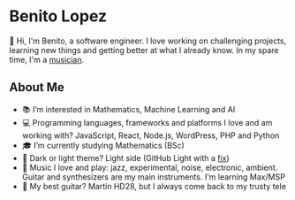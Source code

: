 # Benito Lopez

👋 Hi, I'm Benito, a software engineer. I love working on challenging projects, learning new things and getting better at what I already know. In my spare time, I'm a [musician](https://www.instagram.com/iibrimusic/).

## About Me

- 📚 I’m interested in Mathematics, Machine Learning and AI 
- 💻 Programming languages, frameworks and platforms I love and am working with? JavaScript, React, Node.js, WordPress, PHP and Python
- 🎓 I’m currently studying Mathematics (BSc)
- 🔆 Dark or light theme? Light side (GitHub Light with a [fix](https://github.com/benitolopez/dotfiles-macos/blob/master/prefs/vscode/settings.json#L53))
- 🎵 Music I love and play: jazz, experimental, noise, electronic, ambient. Guitar and synthesizers are my main instruments. I'm learning Max/MSP
- 🎸 My best guitar? Martin HD28, but I always come back to my trusty tele

